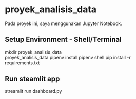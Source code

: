 # proyek_analisis_data
Pada proyek ini, saya menggunakan Jupyter Notebook.
## Setup Environment - Shell/Terminal
mkdir proyek_analisis_data <br>
proyek_analisis_data
pipenv install
pipenv shell
pip install -r requirements.txt
## Run steamlit app
streamlit run dashboard.py
